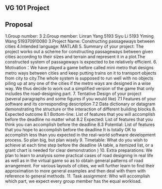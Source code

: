## VG 101 Project
## Proposal
1.Group number: 3
2.Group member: Linran Yang  5193
                Siyu Li      5193
                Yiming Wang  519370910080
3.Project Name: Constructing passageways between cities
4.Intended language: MATLAB
5. Summary of your project: The project works out a scheme for constructing passageways between given cities according to their sizes and terrain and represent it in a plot.The constructed system of passageways is expected to be relatively efficient.
6. Motivation：We have played a game before called mini metro that designs metro ways between cities and keep putting trains on it to transport objects from city to city.The whole system is supposed to run well with no objects piling up at any one of the cities if the metro ways are designed in a wise way. We thus decide to work out a simplified version of the game that only includes the road-designing part.
7. Tentative Design of your project (several paragraphs and some figures if you would like)
7.1 Features of your software and its corresponding description
7.2 Data dictionary or datagram demonstrating the structure or the interaction of different
building blocks
8. Expected outcome
8.1 Bottom-line: List of features that you will accomplish before the deadline no matter what
8.2 Expected: List of features that you think you can accomplish before the deadline
8.3 Potential: List of features that you hope to accomplish before the deadline
It is totally OK to accomplish less than you expected in the real-world software
development process. So plan big, but plan wisely
9. Timetable: What do you wish to achieve at each time step before the deadline (A table, a
itemized list, or a grant chart is needed for clear demonstration )
10. Extra preparations: We plan to learn to analysis some practical cases of road designing in real life as well as in the virtual game so as to obtain general patterns of road arrangement. For various layouts of cities, we will further learn to find their approximation to more general examples and then deal with them with reference to general methods.
11. Task assignment: Who will accomplish which part, we expect every group member has the
equal workload.
